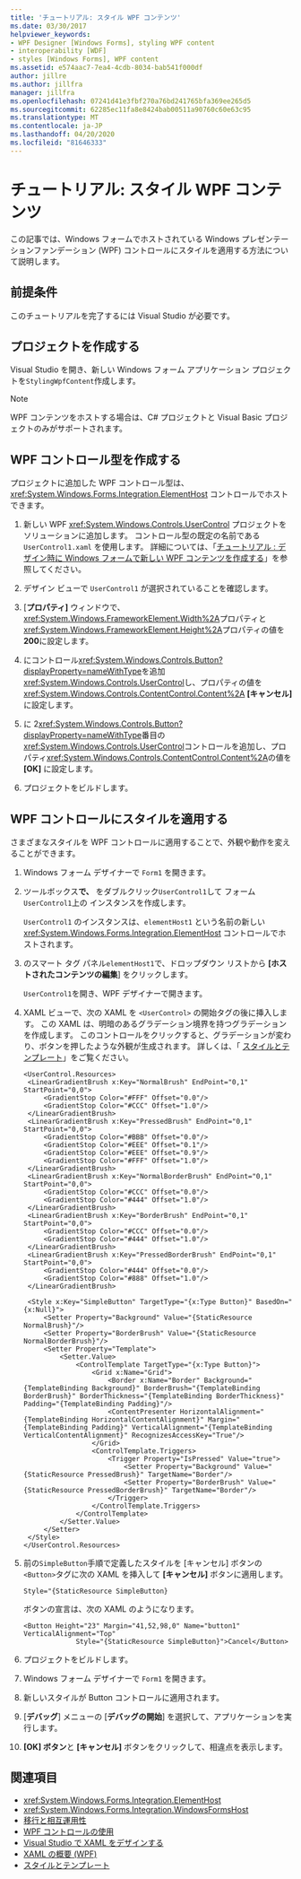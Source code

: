 ```yaml
---
title: 'チュートリアル: スタイル WPF コンテンツ'
ms.date: 03/30/2017
helpviewer_keywords:
- WPF Designer [Windows Forms], styling WPF content
- interoperability [WDF]
- styles [Windows Forms], WPF content
ms.assetid: e574aac7-7ea4-4cdb-8034-bab541f000df
author: jillre
ms.author: jillfra
manager: jillfra
ms.openlocfilehash: 07241d41e3fbf270a76bd241765bfa369ee265d5
ms.sourcegitcommit: 62285ec11fa8e8424bab00511a90760c60e63c95
ms.translationtype: MT
ms.contentlocale: ja-JP
ms.lasthandoff: 04/20/2020
ms.locfileid: "81646333"
---
```

# <a name="walkthrough-style-wpf-content"></a>チュートリアル: スタイル WPF コンテンツ

この記事では、Windows フォームでホストされている Windows プレゼンテーションファンデーション (WPF) コントロールにスタイルを適用する方法について説明します。

## <a name="prerequisites"></a>前提条件

このチュートリアルを完了するには Visual Studio が必要です。

## <a name="create-the-project"></a>プロジェクトを作成する

Visual Studio を開き、新しい Windows フォーム アプリケーション プロジェクトを`StylingWpfContent`作成します。

> [!NOTE]
> WPF コンテンツをホストする場合は、C# プロジェクトと Visual Basic プロジェクトのみがサポートされます。

## <a name="create-the-wpf-control-types"></a>WPF コントロール型を作成する

プロジェクトに追加した WPF コントロール型は、<xref:System.Windows.Forms.Integration.ElementHost> コントロールでホストできます。

1. 新しい WPF <xref:System.Windows.Controls.UserControl> プロジェクトをソリューションに追加します。 コントロール型の既定の名前である `UserControl1.xaml` を使用します。 詳細については、「[チュートリアル : デザイン時に Windows フォームで新しい WPF コンテンツを作成する](walkthrough-creating-new-wpf-content-on-windows-forms-at-design-time.md)」を参照してください。

2. デザイン ビューで `UserControl1` が選択されていることを確認します。

3. [**プロパティ]** ウィンドウで、<xref:System.Windows.FrameworkElement.Width%2A>プロパティと<xref:System.Windows.FrameworkElement.Height%2A>プロパティの値を**200**に設定します。

4. にコントロール<xref:System.Windows.Controls.Button?displayProperty=nameWithType>を追加<xref:System.Windows.Controls.UserControl>し、プロパティの値を<xref:System.Windows.Controls.ContentControl.Content%2A> **[キャンセル]** に設定します。

5. に 2<xref:System.Windows.Controls.Button?displayProperty=nameWithType>番目の<xref:System.Windows.Controls.UserControl>コントロールを追加し、プロパティ<xref:System.Windows.Controls.ContentControl.Content%2A>の値を **[OK]** に設定します。

6. プロジェクトをビルドします。

## <a name="apply-a-style-to-a-wpf-control"></a>WPF コントロールにスタイルを適用する

さまざまなスタイルを WPF コントロールに適用することで、外観や動作を変えることができます。

1. Windows フォーム デザイナーで `Form1` を開きます。

1. ツールボックス**で、** をダブルクリック`UserControl1`して フォーム`UserControl1`上の インスタンスを作成します。

   `UserControl1` のインスタンスは、`elementHost1` という名前の新しい <xref:System.Windows.Forms.Integration.ElementHost> コントロールでホストされます。

1. のスマート タグ パネル`elementHost1`で、ドロップダウン リストから **[ホストされたコンテンツの編集**] をクリックします。

   `UserControl1`を開き、WPF デザイナーで開きます。

1. XAML ビューで、次の XAML を `<UserControl>` の開始タグの後に挿入します。 この XAML は、明暗のあるグラデーション境界を持つグラデーションを作成します。 このコントロールをクリックすると、グラデーションが変わり、ボタンを押したような外観が生成されます。 詳しくは、「 [スタイルとテンプレート](../../../desktop-wpf/fundamentals/styles-templates-overview.md)」をご覧ください。

   ```xaml
   <UserControl.Resources>
    <LinearGradientBrush x:Key="NormalBrush" EndPoint="0,1" StartPoint="0,0">
        <GradientStop Color="#FFF" Offset="0.0"/>
        <GradientStop Color="#CCC" Offset="1.0"/>
    </LinearGradientBrush>
    <LinearGradientBrush x:Key="PressedBrush" EndPoint="0,1" StartPoint="0,0">
        <GradientStop Color="#BBB" Offset="0.0"/>
        <GradientStop Color="#EEE" Offset="0.1"/>
        <GradientStop Color="#EEE" Offset="0.9"/>
        <GradientStop Color="#FFF" Offset="1.0"/>
    </LinearGradientBrush>
    <LinearGradientBrush x:Key="NormalBorderBrush" EndPoint="0,1" StartPoint="0,0">
        <GradientStop Color="#CCC" Offset="0.0"/>
        <GradientStop Color="#444" Offset="1.0"/>
    </LinearGradientBrush>
    <LinearGradientBrush x:Key="BorderBrush" EndPoint="0,1" StartPoint="0,0">
        <GradientStop Color="#CCC" Offset="0.0"/>
        <GradientStop Color="#444" Offset="1.0"/>
    </LinearGradientBrush>
    <LinearGradientBrush x:Key="PressedBorderBrush" EndPoint="0,1" StartPoint="0,0">
        <GradientStop Color="#444" Offset="0.0"/>
        <GradientStop Color="#888" Offset="1.0"/>
    </LinearGradientBrush>

    <Style x:Key="SimpleButton" TargetType="{x:Type Button}" BasedOn="{x:Null}">
        <Setter Property="Background" Value="{StaticResource NormalBrush}"/>
        <Setter Property="BorderBrush" Value="{StaticResource NormalBorderBrush}"/>
        <Setter Property="Template">
            <Setter.Value>
                <ControlTemplate TargetType="{x:Type Button}">
                    <Grid x:Name="Grid">
                        <Border x:Name="Border" Background="{TemplateBinding Background}" BorderBrush="{TemplateBinding BorderBrush}" BorderThickness="{TemplateBinding BorderThickness}" Padding="{TemplateBinding Padding}"/>
                        <ContentPresenter HorizontalAlignment="{TemplateBinding HorizontalContentAlignment}" Margin="{TemplateBinding Padding}" VerticalAlignment="{TemplateBinding VerticalContentAlignment}" RecognizesAccessKey="True"/>
                    </Grid>
                    <ControlTemplate.Triggers>
                        <Trigger Property="IsPressed" Value="true">
                            <Setter Property="Background" Value="{StaticResource PressedBrush}" TargetName="Border"/>
                            <Setter Property="BorderBrush" Value="{StaticResource PressedBorderBrush}" TargetName="Border"/>
                        </Trigger>
                    </ControlTemplate.Triggers>
                </ControlTemplate>
            </Setter.Value>
        </Setter>
    </Style>
   </UserControl.Resources>
   ```

1. 前の`SimpleButton`手順で定義したスタイルを [キャンセル] ボタンの`<Button>`タグに次の XAML を挿入して **[キャンセル]** ボタンに適用します。

   ```xaml
   Style="{StaticResource SimpleButton}
   ```

   ボタンの宣言は、次の XAML のようになります。

   ```xaml
   <Button Height="23" Margin="41,52,98,0" Name="button1" VerticalAlignment="Top"
                Style="{StaticResource SimpleButton}">Cancel</Button>
   ```

1. プロジェクトをビルドします。

1. Windows フォーム デザイナーで `Form1` を開きます。

1. 新しいスタイルが Button コントロールに適用されます。

1. [**デバッグ**] メニューの [**デバッグの開始**] を選択して、アプリケーションを実行します。

1. **[OK] ボタン**と **[キャンセル]** ボタンをクリックして、相違点を表示します。

## <a name="see-also"></a>関連項目

- <xref:System.Windows.Forms.Integration.ElementHost>
- <xref:System.Windows.Forms.Integration.WindowsFormsHost>
- [移行と相互運用性](../../wpf/advanced/migration-and-interoperability.md)
- [WPF コントロールの使用](using-wpf-controls.md)
- [Visual Studio で XAML をデザインする](/visualstudio/xaml-tools/designing-xaml-in-visual-studio)
- [XAML の概要 (WPF)](../../../desktop-wpf/fundamentals/xaml.md)
- [スタイルとテンプレート](../../../desktop-wpf/fundamentals/styles-templates-overview.md)
